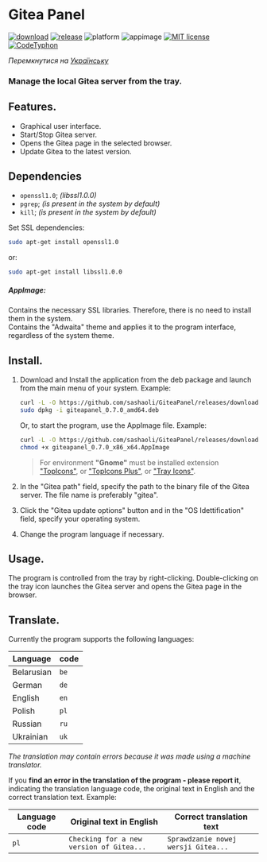 # Gitea Panel

[![download]](https://github.com/sashaoli/GiteaPanel/releases/latest) [![release]](https://github.com/sashaoli/GiteaPanel/releases/latest) ![platform] ![appimage] [![MIT license][license]](./LICENSE.md) [![CodeTyphon][typhon]](https://www.pilotlogic.com/sitejoom/)

*Перемкнутися на [Українську](./README.md)*

### Manage the local Gitea server from the tray.

## Features.
- Graphical user interface.
- Start/Stop Gitea server.
- Opens the Gitea page in the selected browser.
- Update Gitea to the latest version.

## Dependencies
- `openssl1.0`; *(libssl1.0.0)*
- `pgrep`; *(is present in the system by default)*
- `kill`; *(is present in the system by default)*

Set SSL dependencies:
```bash
sudo apt-get install openssl1.0
```
or:
```bash
sudo apt-get install libssl1.0.0
```
##### AppImage:
Contains the necessary SSL libraries. Therefore, there is no need to install them in the system.</br> Contains the "Adwaita" theme and applies it to the program interface, regardless of the system theme.


## Install.
1.  Download and Install the application from the deb package and launch from the main menu of your system. Example:
    ```bash
    curl -L -O https://github.com/sashaoli/GiteaPanel/releases/download/v0.7.0/giteapanel_0.7.0_amd64.deb
    sudo dpkg -i giteapanel_0.7.0_amd64.deb
    ```
    Or, to start the program, use the AppImage file. Example:
    ```bash
    curl -L -O https://github.com/sashaoli/GiteaPanel/releases/download/v0.7.0/giteapanel_0.7.0_x86_x64.AppImage
    chmod +x giteapanel_0.7.0_x86_x64.AppImage
    ```
    > For environment **"Gnome"** must be installed extension ["TopIcons"](https://extensions.gnome.org/extension/495/topicons/), or ["TopIcons Plus"](https://extensions.gnome.org/extension/1031/topicons/), or ["Tray Icons"](https://extensions.gnome.org/extension/1503/tray-icons/).

2.  In the "Gitea path" field, specify the path to the binary file of the Gitea server. The file name is preferably "gitea".
3.  Click the "Gitea update options" button and in the "OS Idettification" field, specify your operating system.
4.  Change the program language if necessary.

## Usage.
The program is controlled from the tray by right-clicking. Double-clicking on the tray icon launches the Gitea server and opens the Gitea page in the browser.

## Translate.
Currently the program supports the following languages:

| Language   | code |
| ---------- | ---- |
| Belarusian | `be` |
| German     | `de` |
| English    | `en` |
| Polish     | `pl` |
| Russian    | `ru` |
| Ukrainian  | `uk` |

*The translation may contain errors because it was made using a machine translator.*

If you **find an error in the translation of the program - please report it**, indicating the translation language code, the original text in English and the correct translation text. Example:

| Language code | Original text in English                 | Correct translation text            |
| ------------- | ---------------------------------------- | ----------------------------------- |
| `pl`          | `Checking for a new version of Gitea...` | `Sprawdzanie nowej wersji Gitea...` |

[download]: https://img.shields.io/github/downloads/sashaoli/GiteaPanel/total?style=flat
[release]:  https://img.shields.io/github/v/release/sashaoli/Giteapanel?style=flat
[platform]: https://img.shields.io/badge/platform-linux--64%20%7C%20linux--32-red
[appimage]: https://img.shields.io/badge/AppImage-x86__x64%20%7C%20i386-9cf
[license]:  http://img.shields.io/badge/license-MIT-brightgreen.svg
[typhon]:   https://img.shields.io/badge/CodeTyphon-7.20-green.svg

